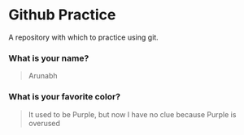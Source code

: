 # Github Practice

A repository with which to practice using git.

### What is your name?

> Arunabh


### What is your favorite color?

> It used to be Purple, but now I have no clue because Purple is overused